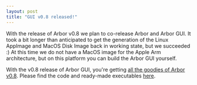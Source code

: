 ```yaml
---
layout: post
title: "GUI v0.8 released!"
---
```


With the release of Arbor v0.8 we plan to co-release Arbor and Arbor GUI. It took a bit longer than anticipated to get the generation of the Linux AppImage and MacOS Disk Image back in working state, but we succeeded :) At this time we do not have a MacOS image for the Apple Arm architecture, but on this platform you can build the Arbor GUI yourself.

With the v0.8 release of Arbor GUI, you're getting [all the goodies of Arbor v0.8](https://github.com/arbor-sim/arbor/releases/tag/v0.8). Please find the code and ready-made executables [here](https://github.com/arbor-sim/gui/releases/tag/v0.8).
